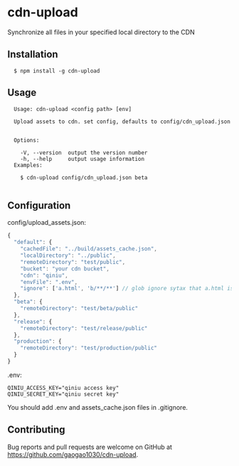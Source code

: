 # cdn-upload

Synchronize all files in your specified local directory to the CDN

## Installation

```
  $ npm install -g cdn-upload
```

## Usage

```
  Usage: cdn-upload <config path> [env]

  Upload assets to cdn. set config, defaults to config/cdn_upload.json


  Options:

    -V, --version  output the version number
    -h, --help     output usage information
  Examples:

    $ cdn-upload config/cdn_upload.json beta
    
```

## Configuration

config/upload_assets.json:

```js
{
  "default": {
    "cachedFile": "../build/assets_cache.json",
    "localDirectory": "../public",
    "remoteDirectory": "test/public",
    "bucket": "your cdn bucket",
    "cdn": "qiniu",
    "envFile": ".env",
    "ignore": ['a.html', 'b/**/**'] // glob ignore sytax that a.html is localdirectory/a.html and b/**/** will localdirectory/b/**/**;
  },
  "beta": {
    "remoteDirectory": "test/beta/public"
  },
  "release": {
    "remoteDirectory": "test/release/public"
  },
  "production": {
    "remoteDirectory": "test/production/public"
  }
}
```

.env:

```
QINIU_ACCESS_KEY="qiniu access key"
QINIU_SECRET_KEY="qiniu secret key"
```

You should add .env and assets_cache.json files in .gitignore.

## Contributing

Bug reports and pull requests are welcome on GitHub at https://github.com/gaogao1030/cdn-upload.
